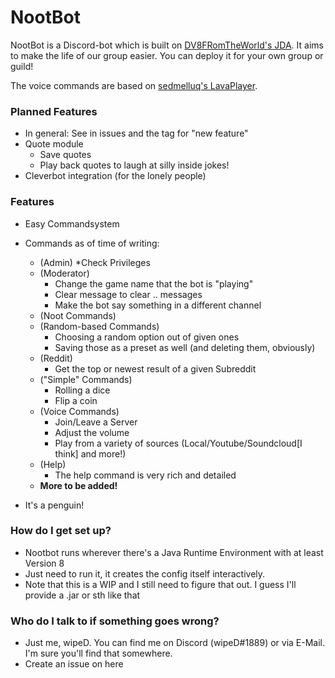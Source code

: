 # NootBot #
NootBot is a Discord-bot which is built on [DV8FRomTheWorld's JDA](https://github.com/DV8FromTheWorld/JDA).
It aims to make the life of our group easier. You can deploy it for your own group or guild!

The voice commands are based on [sedmelluq's LavaPlayer](https://github.com/sedmelluq/LavaPlayer).

### Planned Features ###
* In general: See in issues and the tag for "new feature"
* Quote module
    * Save quotes
    * Play back quotes to laugh at silly inside jokes!
* Cleverbot integration (for the lonely people)

### Features ###
* Easy Commandsystem
* Commands as of time of writing:
   * (Admin)
      *Check Privileges
   * (Moderator)
      * Change the game name that the bot is "playing"
      * Clear message to clear .. messages
      * Make the bot say something in a different channel
   * (Noot Commands)
   * (Random-based Commands)
      * Choosing a random option out of given ones
      * Saving those as a preset as well (and deleting them, obviously)
   * (Reddit)
      * Get the top or newest result of a given Subreddit
   * ("Simple" Commands)
      * Rolling a dice
      * Flip a coin
   * (Voice Commands)
      * Join/Leave a Server
      * Adjust the volume
      * Play from a variety of sources (Local/Youtube/Soundcloud[I think] and more!)
   * (Help)
      * The help command is very rich and detailed
   * **More to be added!**
   
* It's a penguin!

### How do I get set up? ###

* Nootbot runs wherever there's a Java Runtime Environment with at least Version 8
* Just need to run it, it creates the config itself interactively.
* Note that this is a WIP and I still need to figure that out. I guess I'll provide a .jar or sth like that

### Who do I talk to if something goes wrong? ###

* Just me, wipeD. You can find me on Discord (wipeD#1889) or via E-Mail. I'm sure you'll find that somewhere.
* Create an issue on here
